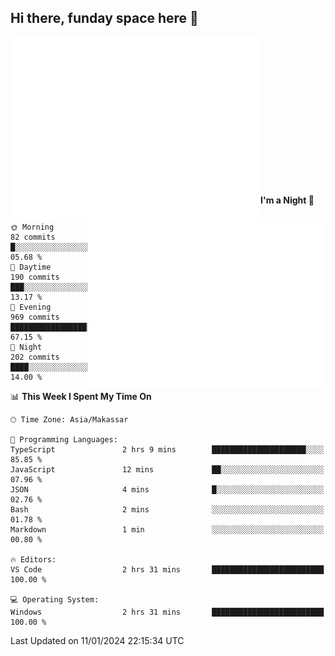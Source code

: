 ## Hi there, funday space here 🚀

<img align="left" width="400" alt="🌞" src="https://raw.githubusercontent.com/fhasnur/fhasnur/master/general.svg?token=ATQS65TR7ETTG5RLJUDIDBLBN34HE">
<img align="right" width="380" alt="🌞" src="https://raw.githubusercontent.com/fhasnur/fhasnur/master/statistics.svg?token=ATQS65TR7ETTG5RLJUDIDBLBN34HE">

<br><br><br><br><br><br><br><br><br><br><br><br><br><br>

<!--START_SECTION:waka-->
**I'm a Night 🦉** 

```text
🌞 Morning                82 commits          █░░░░░░░░░░░░░░░░░░░░░░░░   05.68 % 
🌆 Daytime                190 commits         ███░░░░░░░░░░░░░░░░░░░░░░   13.17 % 
🌃 Evening                969 commits         █████████████████░░░░░░░░   67.15 % 
🌙 Night                  202 commits         ████░░░░░░░░░░░░░░░░░░░░░   14.00 % 
```


📊 **This Week I Spent My Time On** 

```text
🕑︎ Time Zone: Asia/Makassar

💬 Programming Languages: 
TypeScript               2 hrs 9 mins        █████████████████████░░░░   85.85 % 
JavaScript               12 mins             ██░░░░░░░░░░░░░░░░░░░░░░░   07.96 % 
JSON                     4 mins              █░░░░░░░░░░░░░░░░░░░░░░░░   02.76 % 
Bash                     2 mins              ░░░░░░░░░░░░░░░░░░░░░░░░░   01.78 % 
Markdown                 1 min               ░░░░░░░░░░░░░░░░░░░░░░░░░   00.80 % 

🔥 Editors: 
VS Code                  2 hrs 31 mins       █████████████████████████   100.00 % 

💻 Operating System: 
Windows                  2 hrs 31 mins       █████████████████████████   100.00 % 
```


 Last Updated on 11/01/2024 22:15:34 UTC
<!--END_SECTION:waka-->
